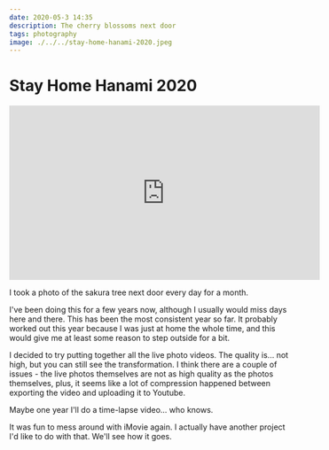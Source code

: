 ```yaml
---
date: 2020-05-3 14:35
description: The cherry blossoms next door
tags: photography
image: ./../../stay-home-hanami-2020.jpeg
---
```

# Stay Home Hanami 2020

<iframe width="560" height="315" src="https://www.youtube.com/embed/u256BZYYdbs" frameborder="0" allow="accelerometer; autoplay; encrypted-media; gyroscope; picture-in-picture" allowfullscreen></iframe>

I took a photo of the sakura tree next door every day for a month.

I've been doing this for a few years now, although I usually would miss days here and there. This has been the most consistent year so far. It probably worked out this year because I was just at home the whole time, and this would give me at least some reason to step outside for a bit.

I decided to try putting together all the live photo videos. The quality is... not high, but you can still see the transformation. I think there are a couple of issues - the live photos themselves are not as high quality as the photos themselves, plus, it seems like a lot of compression happened between exporting the video and uploading it to Youtube.

Maybe one year I'll do a time-lapse video... who knows. 

It was fun to mess around with iMovie again. I actually have another project I'd like to do with that. We'll see how it goes.
